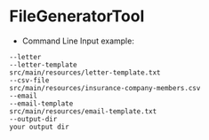 # FileGeneratorTool

- Command Line Input example:
```
--letter
--letter-template
src/main/resources/letter-template.txt
--csv-file
src/main/resources/insurance-company-members.csv
--email
--email-template
src/main/resources/email-template.txt
--output-dir
your output dir
```
  

